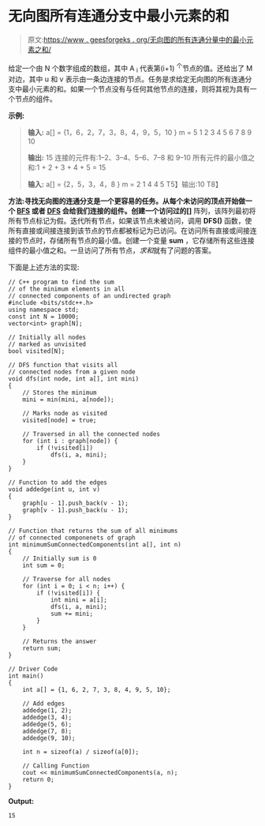 # 无向图所有连通分支中最小元素的和

> 原文:[https://www . geesforgeks . org/无向图的所有连通分量中的最小元素之和/](https://www.geeksforgeeks.org/sum-of-the-minimum-elements-in-all-connected-components-of-an-undirected-graph/)

给定一个由 N 个数字组成的数组，其中 A <sub>i</sub> 代表第(i+1) <sup>个</sup>节点的值。还给出了 M 对边，其中 u 和 v 表示由一条边连接的节点。任务是求给定无向图的所有连通分支中最小元素的和。如果一个节点没有与任何其他节点的连接，则将其视为具有一个节点的组件。

**示例:**

> **输入:** a[] = {1，6，2，7，3，8，4，9，5，10 } m = 5
> 1 2
> 3 4
> 5 6
> 7 8
> 9 10
> 
> **输出:** 15
> 连接的元件有:1–2、3–4、5–6、7–8 和 9–10
> 所有元件的最小值之和:1 + 2 + 3 + 4 + 5 = 15
> 
> **输入:** a[] = {2，5，3，4，8 } m = 2
> 1 4
> 4 5
> T5】输出:10
> T8】

**方法:**寻找无向图的连通分支是一个更容易的任务。从每个未访问的顶点开始做一个 [BFS](https://www.geeksforgeeks.org/breadth-first-search-or-bfs-for-a-graph/) 或者 [DFS](https://www.geeksforgeeks.org/depth-first-search-or-dfs-for-a-graph/) 会给我们连接的组件。创建一个**访问过的[]** 阵列，该阵列最初将所有节点标记为假。迭代所有节点，如果该节点未被访问，调用 **DFS()** 函数，使所有直接或间接连接到该节点的节点都被标记为已访问。在访问所有直接或间接连接的节点时，存储所有节点的最小值。创建一个变量 **sum** ，它存储所有这些连接组件的最小值之和。一旦访问了所有节点，*求和*就有了问题的答案。

下面是上述方法的实现:

```
// C++ program to find the sum
// of the minimum elements in all
// connected components of an undirected graph
#include <bits/stdc++.h>
using namespace std;
const int N = 10000;
vector<int> graph[N];

// Initially all nodes
// marked as unvisited
bool visited[N];

// DFS function that visits all
// connected nodes from a given node
void dfs(int node, int a[], int mini)
{
    // Stores the minimum
    mini = min(mini, a[node]);

    // Marks node as visited
    visited[node] = true;

    // Traversed in all the connected nodes
    for (int i : graph[node]) {
        if (!visited[i])
            dfs(i, a, mini);
    }
}

// Function to add the edges
void addedge(int u, int v)
{
    graph[u - 1].push_back(v - 1);
    graph[v - 1].push_back(u - 1);
}

// Function that returns the sum of all minimums
// of connected componenets of graph
int minimumSumConnectedComponents(int a[], int n)
{
    // Initially sum is 0
    int sum = 0;

    // Traverse for all nodes
    for (int i = 0; i < n; i++) {
        if (!visited[i]) {
            int mini = a[i];
            dfs(i, a, mini);
            sum += mini;
        }
    }

    // Returns the answer
    return sum;
}

// Driver Code
int main()
{
    int a[] = {1, 6, 2, 7, 3, 8, 4, 9, 5, 10};

    // Add edges
    addedge(1, 2);
    addedge(3, 4);
    addedge(5, 6);
    addedge(7, 8);
    addedge(9, 10);

    int n = sizeof(a) / sizeof(a[0]);

    // Calling Function
    cout << minimumSumConnectedComponents(a, n);
    return 0;
}
```

**Output:**

```
15

```